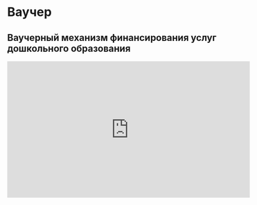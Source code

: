 # Ваучер

## Ваучерный механизм финансирования услуг дошкольного образования

<iframe 
  width="560" 
  height="315" 
  src="https://www.youtube.com/embed/QXe8W09HNtA?si=FjOwcbQ83sMql2ZA" 
  title="YouTube video player" 
  frameborder="0" 
  allow="accelerometer; autoplay; clipboard-write; encrypted-media; gyroscope; picture-in-picture; web-share" 
  allowfullscreen>
</iframe>
